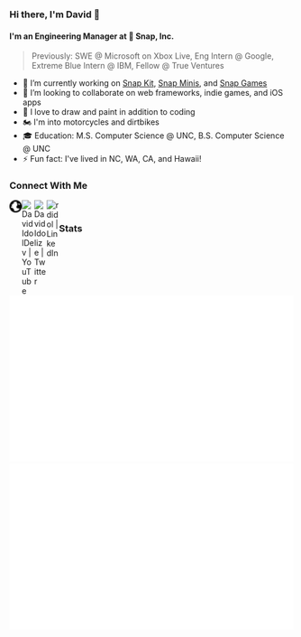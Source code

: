 ### Hi there, I'm David 👋

#### I'm an Engineering Manager at 👻 Snap, Inc.
> Previously: SWE @ Microsoft on Xbox Live, Eng Intern @ Google, Extreme Blue Intern @ IBM, Fellow @ True Ventures

- 🔭 I’m currently working on [Snap Kit](https://kit.snapchat.com), [Snap Minis](https://minis.snapchat.com), and [Snap Games](https://games.snap.com)
- 👥 I’m looking to collaborate on web frameworks, indie games, and iOS apps
- 🎨 I love to draw and paint in addition to coding
- 🏍 I'm into motorcycles and dirtbikes
- 🎓 Education: M.S. Computer Science @ UNC, B.S. Computer Science @ UNC
- ⚡ Fun fact: I've lived in NC, WA, CA, and Hawaii!

### Connect With Me

[<img align="left" alt="daveidol.com" width="22px" src="https://raw.githubusercontent.com/iconic/open-iconic/master/svg/globe.svg" />][website]
[<img align="left" alt="DavidIdolDev | YouTube" width="22px" src="https://cdn.jsdelivr.net/npm/simple-icons@v3/icons/youtube.svg" />][youtube]
[<img align="left" alt="DavidIdolize | Twitter" width="22px" src="https://cdn.jsdelivr.net/npm/simple-icons@v3/icons/twitter.svg" />][twitter]
[<img align="left" alt="rdidol | LinkedIn" width="22px" src="https://cdn.jsdelivr.net/npm/simple-icons@v3/icons/linkedin.svg" />][linkedin]
<br />

### Stats

![](https://github.com/idolize/github-stats/blob/master/generated/overview.svg)
![](https://github.com/idolize/github-stats/blob/master/generated/languages.svg)


[website]: https://www.daveidol.com
[twitter]: https://twitter.com/DavidIdolize
[youtube]: https://youtube.com/DavidIdolDev
[linkedin]: https://linkedin.com/in/rdidol
